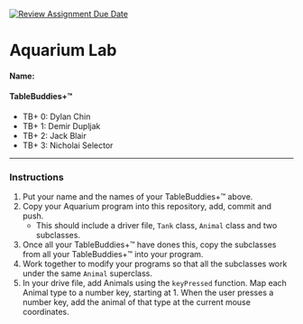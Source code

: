 [![Review Assignment Due Date](https://classroom.github.com/assets/deadline-readme-button-24ddc0f5d75046c5622901739e7c5dd533143b0c8e959d652212380cedb1ea36.svg)](https://classroom.github.com/a/oq20sLQj)
# Aquarium Lab
#### Name:
#### TableBuddies+™
- TB+ 0: Dylan Chin
- TB+ 1: Demir Dupljak
- TB+ 2: Jack Blair
- TB+ 3: Nicholai Selector

---
### Instructions
1. Put your name and the names of your TableBuddies+™ above.
2. Copy your Aquarium program into this repository, add, commit and push.
   - This should include a driver file, `Tank` class, `Animal` class and two subclasses.
3. Once all your TableBuddies+™ have dones this, copy the subclasses from all your TableBuddies+™ into your program.
4. Work together to modify your programs so that all the subclasses work under the same `Animal` superclass.
5. In your drive file, add Animals using the `keyPressed` function. Map each Animal type to a number key, starting at 1. When the user presses a number key, add the animal of that type at the current mouse coordinates.
